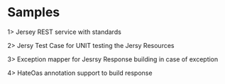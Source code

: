Samples
=================

1>   Jersey REST service with standards

2>   Jersy Test Case for UNIT testing the Jersy Resources

3>   Exception mapper for Jesrsy Response building in case of exception

4>   HateOas annotation support to build response 
